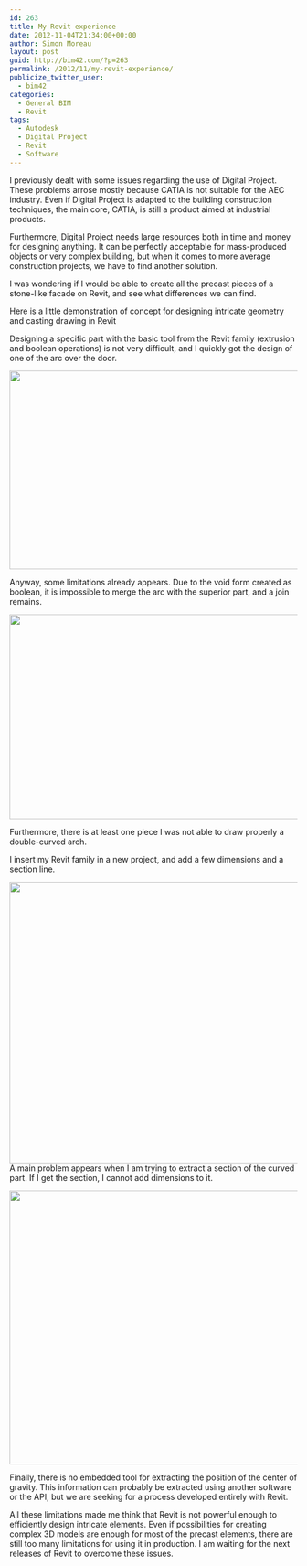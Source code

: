 ```yaml
---
id: 263
title: My Revit experience
date: 2012-11-04T21:34:00+00:00
author: Simon Moreau
layout: post
guid: http://bim42.com/?p=263
permalink: /2012/11/my-revit-experience/
publicize_twitter_user:
  - bim42
categories:
  - General BIM
  - Revit
tags:
  - Autodesk
  - Digital Project
  - Revit
  - Software
---
```

I previously dealt with some issues regarding the use of Digital Project. These problems arrose mostly because CATIA is not suitable for the AEC industry. Even if Digital Project is adapted to the building construction techniques, the main core, CATIA, is still a product aimed at industrial products.

Furthermore, Digital Project needs large resources both in time and money for designing anything. It can be perfectly acceptable for mass-produced objects or very complex building, but when it comes to more average construction projects, we have to find another solution.

I was wondering if I would be able to create all the precast pieces of a stone-like facade on Revit, and see what differences we can find.

Here is a little demonstration of concept for designing intricate geometry and casting drawing in Revit

Designing a specific part with the basic tool from the Revit family (extrusion and boolean operations) is not very difficult, and I quickly got the design of one of the arc over the door.

[<img class="aligncenter size-full wp-image-266" title="Basic3DShape" alt="" src="http://bim42.com/wp-content/uploads/2012/11/basic3dshape.png" height="347" width="584" srcset="https://bim42.com/wp-content/uploads/2012/11/basic3dshape.png 861w, https://bim42.com/wp-content/uploads/2012/11/basic3dshape-300x178.png 300w" sizes="(max-width: 584px) 100vw, 584px" />](http://bim42.com/wp-content/uploads/2012/11/basic3dshape.png)

Anyway, some limitations already appears. Due to the void form created as boolean, it is impossible to merge the arc with the superior part, and a join remains.

[<img class="aligncenter size-full wp-image-267" title="Boolean" alt="" src="http://bim42.com/wp-content/uploads/2012/11/boolean.png" height="358" width="584" srcset="https://bim42.com/wp-content/uploads/2012/11/boolean.png 844w, https://bim42.com/wp-content/uploads/2012/11/boolean-300x184.png 300w" sizes="(max-width: 584px) 100vw, 584px" />](http://bim42.com/wp-content/uploads/2012/11/boolean.png)

Furthermore, there is at least one piece I was not able to draw properly a double-curved arch.

I insert my Revit family in a new project, and add a few dimensions and a section line.

[<img class="aligncenter size-full wp-image-268" title="Elevation" alt="" src="http://bim42.com/wp-content/uploads/2012/11/elevation.png" height="492" width="565" srcset="https://bim42.com/wp-content/uploads/2012/11/elevation.png 565w, https://bim42.com/wp-content/uploads/2012/11/elevation-300x261.png 300w" sizes="(max-width: 565px) 100vw, 565px" />](http://bim42.com/wp-content/uploads/2012/11/elevation.png)A main problem appears when I am trying to extract a section of the curved part. If I get the section, I cannot add dimensions to it.

[<img class="aligncenter size-full wp-image-269" title="Section2" alt="" src="http://bim42.com/wp-content/uploads/2012/11/section2.png" height="479" width="571" srcset="https://bim42.com/wp-content/uploads/2012/11/section2.png 571w, https://bim42.com/wp-content/uploads/2012/11/section2-300x251.png 300w" sizes="(max-width: 571px) 100vw, 571px" />](http://bim42.com/wp-content/uploads/2012/11/section2.png)

Finally, there is no embedded tool for extracting the position of the center of gravity. This information can probably be extracted using another software or the API, but we are seeking for a process developed entirely with Revit.

All these limitations made me think that Revit is not powerful enough to efficiently design intricate elements. Even if possibilities for creating complex 3D models are enough for most of the precast elements, there are still too many limitations for using it in production. I am waiting for the next releases of Revit to overcome these issues.